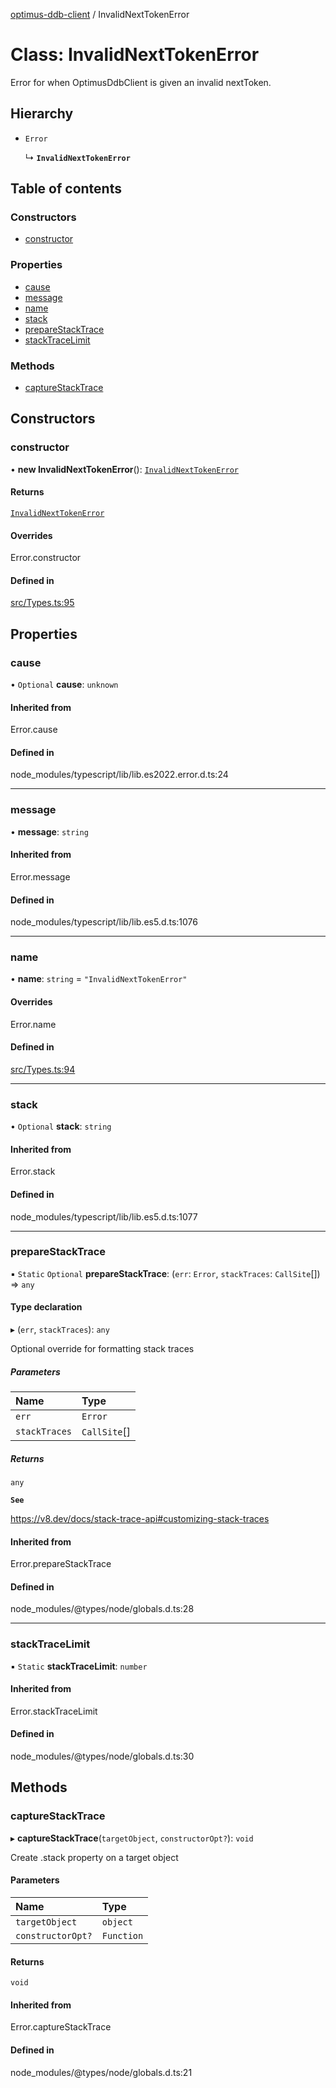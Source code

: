 [optimus-ddb-client](../index.md) / InvalidNextTokenError

# Class: InvalidNextTokenError

Error for when OptimusDdbClient is given an invalid nextToken.

## Hierarchy

- `Error`

  ↳ **`InvalidNextTokenError`**

## Table of contents

### Constructors

- [constructor](InvalidNextTokenError.md#constructor)

### Properties

- [cause](InvalidNextTokenError.md#cause)
- [message](InvalidNextTokenError.md#message)
- [name](InvalidNextTokenError.md#name)
- [stack](InvalidNextTokenError.md#stack)
- [prepareStackTrace](InvalidNextTokenError.md#preparestacktrace)
- [stackTraceLimit](InvalidNextTokenError.md#stacktracelimit)

### Methods

- [captureStackTrace](InvalidNextTokenError.md#capturestacktrace)

## Constructors

### constructor

• **new InvalidNextTokenError**(): [`InvalidNextTokenError`](InvalidNextTokenError.md)

#### Returns

[`InvalidNextTokenError`](InvalidNextTokenError.md)

#### Overrides

Error.constructor

#### Defined in

[src/Types.ts:95](https://github.com/paulbarmstrong/optimus-ddb-client/blob/main/src/Types.ts#L95)

## Properties

### cause

• `Optional` **cause**: `unknown`

#### Inherited from

Error.cause

#### Defined in

node_modules/typescript/lib/lib.es2022.error.d.ts:24

___

### message

• **message**: `string`

#### Inherited from

Error.message

#### Defined in

node_modules/typescript/lib/lib.es5.d.ts:1076

___

### name

• **name**: `string` = `"InvalidNextTokenError"`

#### Overrides

Error.name

#### Defined in

[src/Types.ts:94](https://github.com/paulbarmstrong/optimus-ddb-client/blob/main/src/Types.ts#L94)

___

### stack

• `Optional` **stack**: `string`

#### Inherited from

Error.stack

#### Defined in

node_modules/typescript/lib/lib.es5.d.ts:1077

___

### prepareStackTrace

▪ `Static` `Optional` **prepareStackTrace**: (`err`: `Error`, `stackTraces`: `CallSite`[]) => `any`

#### Type declaration

▸ (`err`, `stackTraces`): `any`

Optional override for formatting stack traces

##### Parameters

| Name | Type |
| :------ | :------ |
| `err` | `Error` |
| `stackTraces` | `CallSite`[] |

##### Returns

`any`

**`See`**

https://v8.dev/docs/stack-trace-api#customizing-stack-traces

#### Inherited from

Error.prepareStackTrace

#### Defined in

node_modules/@types/node/globals.d.ts:28

___

### stackTraceLimit

▪ `Static` **stackTraceLimit**: `number`

#### Inherited from

Error.stackTraceLimit

#### Defined in

node_modules/@types/node/globals.d.ts:30

## Methods

### captureStackTrace

▸ **captureStackTrace**(`targetObject`, `constructorOpt?`): `void`

Create .stack property on a target object

#### Parameters

| Name | Type |
| :------ | :------ |
| `targetObject` | `object` |
| `constructorOpt?` | `Function` |

#### Returns

`void`

#### Inherited from

Error.captureStackTrace

#### Defined in

node_modules/@types/node/globals.d.ts:21
